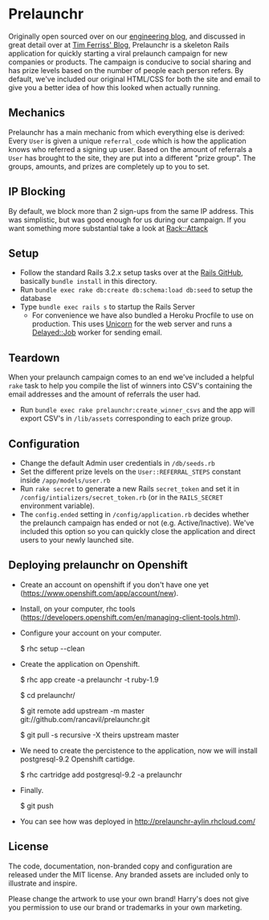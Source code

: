Prelaunchr
==========

Originally open sourced over on our [engineering blog](http://engineering.harrys.com/2014/07/21/dont-launch-crickets.html), and discussed in great detail over at [Tim Ferriss' Blog](http://fourhourworkweek.com/2014/07/21/harrys-prelaunchr-email), Prelaunchr is a skeleton Rails application for quickly starting a viral prelaunch campaign for new companies or products. The campaign is conducive to social sharing and has prize levels based on the number of people each person refers. By default, we've included our original HTML/CSS for both the site and email to give you a better idea of how this looked when actually running.

## Mechanics

Prelaunchr has a main mechanic from which everything else is derived: Every `User` is given a unique `referral_code` which is how the application knows who referred a signing up user. Based on the amount of referrals a `User` has brought to the site, they are put into a different "prize group". The groups, amounts, and prizes are completely up to you to set. 

## IP Blocking

By default, we block more than 2 sign-ups from the same IP address. This was simplistic, but was good enough for us during our campaign. If you want something more substantial take a look at [Rack::Attack](https://github.com/kickstarter/rack-attack)

## Setup

* Follow the standard Rails 3.2.x setup tasks over at the [Rails GitHub](https://github.com/rails/rails/tree/v3.2.17), basically `bundle install` in this directory.
* Run `bundle exec rake db:create db:schema:load db:seed` to setup the database
* Type `bundle exec rails s` to startup the Rails Server
  * For convenience we have also bundled a Heroku Procfile to use on production. This uses [Unicorn](https://github.com/defunkt/unicorn) for the web server and runs a [Delayed::Job](https://github.com/collectiveidea/delayed_job) worker for sending email. 

## Teardown 

When your prelaunch campaign comes to an end we've included a helpful `rake` task to help you compile the list of winners into CSV's containing the email addresses and the amount of referrals the user had. 

* Run `bundle exec rake prelaunchr:create_winner_csvs` and the app will export CSV's in `/lib/assets` corresponding to each prize group.  

## Configuration

* Change the default Admin user credentials in `/db/seeds.rb`
* Set the different prize levels on the `User::REFERRAL_STEPS` constant inside `/app/models/user.rb`
* Run `rake secret` to generate a new Rails `secret_token` and set it in `/config/intializers/secret_token.rb` (or in the `RAILS_SECRET` environment variable).
* The `config.ended` setting in `/config/application.rb` decides whether the prelaunch campaign has ended or not (e.g. Active/Inactive). We've included this option so you can quickly close the application and direct users to your newly launched site. 

## Deploying prelaunchr on Openshift

* Create an account on openshift if you don't have one yet (https://www.openshift.com/app/account/new).

* Install, on your computer, rhc tools (https://developers.openshift.com/en/managing-client-tools.html).

* Configure your account on your computer.

     $ rhc setup --clean

* Create the application on Openshift.

     $ rhc app create -a prelaunchr -t ruby-1.9
     
     $ cd prelaunchr/
     
     $ git remote add upstream -m master git://github.com/rancavil/prelaunchr.git
     
     $ git pull -s recursive -X theirs upstream master

* We need to create the percistence to the application, now we will install postgresql-9.2 Openshift cartidge.

     $ rhc cartridge add postgresql-9.2 -a prelaunchr

* Finally.
 
     $ git push

* You can see how was deployed in http://prelaunchr-aylin.rhcloud.com/

## License

The code, documentation, non-branded copy and configuration are released under
the MIT license. Any branded assets are included only to illustrate and inspire.

Please change the artwork to use your own brand! Harry's does not give
you permission to use our brand or trademarks in your own marketing.

